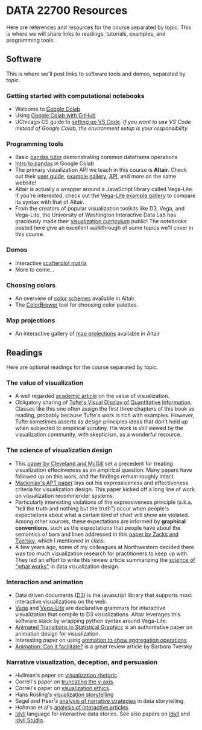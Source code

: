 # DATA 22700 Resources

Here are references and resources for the course separated by topic. 
This is where we will share links to readings, tutorials, examples, and programming tools.


## Software

This is where we'll post links to software tools and demos, separated by topic.

### Getting started with computational notebooks

- Welcome to [Google Colab](https://colab.research.google.com/drive/16pBJQePbqkz3QFV54L4NIkOn1kwpuRrj#scrollTo=u1wdmFKqylSI)
- Using [Google Colab with GitHub](https://colab.research.google.com/github/googlecolab/colabtools/blob/master/notebooks/colab-github-demo.ipynb)
- UChicago CS guide to [setting up VS Code](https://uchicago-cs.github.io/student-resource-guide/vscode/about.html). *If you want to use VS Code instead of Google Colab, the environment setup is your responsibility.*

### Programming tools

- Basic [pandas tutor](https://pandastutor.com/) demonstrating common dataframe operations
- [Intro to pandas](https://colab.research.google.com/notebooks/mlcc/intro_to_pandas.ipynb#scrollTo=JndnmDMp66FL) in Google Colab
- The primary visualization API we teach in this course is **Altair**. Check out their [user guide](https://altair-viz.github.io/user_guide/data.html), [example gallery](https://altair-viz.github.io/gallery/index.html), [API](https://altair-viz.github.io/user_guide/API.html), and more on the same website! 
- Altair is actually a wrapper around a JavaScript library called Vega-Lite. If you're interested, check out the [Vega-Lite example gallery](https://vega.github.io/vega-lite/examples/) to compare its syntax with that of Altair.
- From the creators of popular visualization toolkits like D3, Vega, and Vega-Lite, the University of Washington Interactive Data Lab has graciously made their [visualization curriculum](https://github.com/uwdata/visualization-curriculum) public! The notebooks posted here give an excellent walkthrough of some topics we'll cover in this course.

### Demos

- Interactive [scatterplot matrix](https://vega.github.io/vega/examples/brushing-scatter-plots/)
- More to come...

### Choosing colors

- An overview of [color schemes](https://observablehq.com/@d3/color-schemes) available in Altair.
- The [ColorBrewer](https://colorbrewer2.org/#type=sequential&scheme=BuGn&n=3) tool for choosing color palettes.

### Map projections

- An interactive gallery of [map projections](https://observablehq.com/@d3/projection-transitions) available in Altair


## Readings

Here are optional readings for the course separated by topic.

### The value of visualization

- A well regarded [academic article](https://www.cc.gatech.edu/~stasko/7450/Papers/vanwijk-vis05.pdf) on the value of visualization.
- Obligatory sharing of [Tufte's Visual Display of Quantitative Information](http://faculty.salisbury.edu/~jtanderson/teaching/cosc311/fa21/files/tufte.pdf). Classes like this one often assign the first three chapters of this book as reading, probably because Tufte's work is rich with examples. However, Tufte sometimes asserts as design principles ideas that don't hold up when subjected to empirical scrutiny. His work is still viewed by the visualization community, with skepticism, as a wonderful resource.

### The science of visualization design

- This [paper by Cleveland and McGill](http://euclid.psych.yorku.ca/www/psy6135/papers/ClevelandMcGill1984.pdf) set a precedent for treating visualization effectiveness as an empirical question. Many papers have followed up on this work, and the findings remain roughly intact.
- [Mackinlay's APT paper](https://info.sice.indiana.edu/~katy/S637-S11/Mackinlay86.pdf) lays out his expressiveness and effectiveness criteria for visualization design. This paper kicked off a long line of work on visualization recommender systems.
- Particularly interesting violations of the expressiveness principle (a.k.a. "tell the truth and nothing but the truth") occur when people's expectations about what a certain kind of chart will show are violated. Among other sources, these expectations are informed by **graphical conventions**, such as the expectations that people have about the semantics of bars and lines addressed in this [paper by Zacks and Tversky](https://dcl.wustl.edu/files/2017/09/zacksmemcog99-12d5ktx.pdf), which I mentioned in class.
- A few years ago, some of my colleagues at Northwestern decided there was too much visualization research for practitioners to keep up with. They led an effort to write this review article summarizing the [science of "what works"](https://journals.sagepub.com/doi/reader/10.1177/15291006211051956) in data visualization design.

### Interaction and animation

- Data driven documents ([D3](http://vis.stanford.edu/papers/d3)) is the javascript library that supports most interactive visualizations on the web.
- [Vega](https://vega.github.io/vega/) and [Vega-Lite](https://vega.github.io/vega-lite/) are declarative grammars for interactive visualization that compile to D3 visualizations. Altair leverages this software stack by wrapping python syntax around Vega-Lite.
- [Animated Transitions in Statistical Graphics](https://idl.cs.washington.edu/files/2007-AnimatedTransitions-InfoVis.pdf) is an authoritative paper on animation design for visualization.
- Interesting paper on using [animation to show aggregation operations](https://idl.cs.washington.edu/files/2019-AnimatedAggregates-EuroVis.pdf)
- [Animation: Can it facilitate?](https://hci.stanford.edu/courses/cs448b/papers/Tversky_AnimationFacilitate_IJHCS02.pdf) is a great review article by Barbara Tversky

### Narrative visualization, deception, and persuasion

- Hullman's paper on [visualization rhetoric](http://users.eecs.northwestern.edu/~jhullman/vis_rhetoric.pdf).
- Correll's paper on [truncating the y-axis](https://arxiv.org/pdf/1907.02035).
- Correll's paper on [visualization ethics](https://arxiv.org/pdf/1811.07271).
- Hans Rosling's [visualization storytelling](https://www.youtube.com/watch?v=hVimVzgtD6w)
- Segel and Heer's [analysis of narrative strategies](https://idl.cs.washington.edu/files/2010-Narrative-InfoVis.pdf) in data storytelling.
- Hohman et al's [analysis of interactive articles](https://distill.pub/2020/communicating-with-interactive-articles/).
- [Idyll](https://idyll-lang.org/gallery) language for interactive data stories. See also papers on [Idyll](https://idl.cs.washington.edu/files/2018-Idyll-UIST.pdf) and [Idyll Studio](https://idl.cs.washington.edu/files/2021-IdyllStudio-UIST.pdf).

